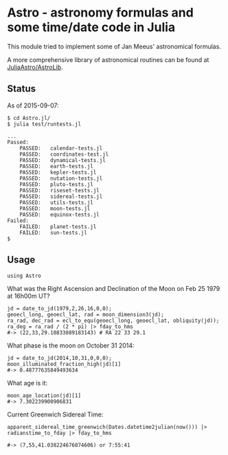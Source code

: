 # Astro - astronomy formulas and some time/date code in Julia

This module tried to implement some of Jan Meeus' astronomical formulas.

A more comprehensive library of astronomical routines can be found at [JuliaAstro/AstroLib](https://github.com/JuliaAstro/AstroLib.jl).

## Status

As of 2015-09-07:

    $ cd Astro.jl/
    $ julia test/runtests.jl

    ...
    Passed:
        PASSED:   calendar-tests.jl
        PASSED:   coordinates-test.jl
        PASSED:   dynamical-tests.jl
        PASSED:   earth-tests.jl
        PASSED:   kepler-tests.jl
        PASSED:   nutation-tests.jl
        PASSED:   pluto-tests.jl
        PASSED:   riseset-tests.jl
        PASSED:   sidereal-tests.jl
        PASSED:   utils-tests.jl
        PASSED:   moon-tests.jl
        PASSED:   equinox-tests.jl
    Failed:
        FAILED:   planet-tests.jl
        FAILED:   sun-tests.jl
    $

## Usage

    using Astro

What was the Right Ascension and Declination of the Moon on Feb 25 1979 at 16h00m UT?

    jd = date_to_jd(1979,2,26,16,0,0);
    geoecl_long, geoecl_lat, rad = moon_dimension3(jd);
    ra_rad, dec_rad = ecl_to_equ(geoecl_long, geoecl_lat, obliquity(jd));
    ra_deg = ra_rad / (2 * pi) |> fday_to_hms
    #-> (22,33,29.10833089183143) # RA 22 33 29.1

What phase is the moon on October 31 2014:

    jd = date_to_jd(2014,10,31,0,0,0);
    moon_illuminated_fraction_high(jd)[1]
    #-> 0.48777635849493634

What age is it:

    moon_age_location(jd)[1]
    #-> 7.302239900906831

Current Greenwich Sidereal Time:

    apparent_sidereal_time_greenwich(Dates.datetime2julian(now())) |> radianstime_to_fday |> fday_to_hms

    #-> (7,55,41.038224676074606) or 7:55:41
